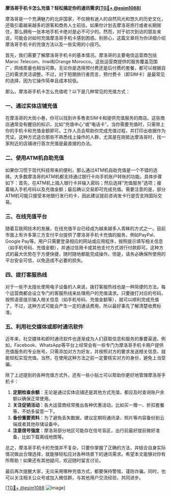 **摩洛哥手机卡怎么充值？轻松搞定你的通讯需求[[TG💪+ @esim1088](https://t.me/s/esim1088)]**

摩洛哥是一个充满魅力的北非国家，不仅拥有迷人的自然风光和悠久的历史文化，还吸引着越来越多的游客和商务人士前往。如果你计划去摩洛哥旅行或者长期居住，那么拥有一张本地手机卡绝对是必不可少的。然而，对于初次到访的朋友来说，可能会对如何充值摩洛哥手机卡感到困惑。别担心，这篇文章将为你详细介绍摩洛哥手机卡的充值方法以及一些实用的小技巧。

首先，我们需要了解摩洛哥手机卡的基本情况。摩洛哥的主要电信运营商包括Maroc Telecom、Inwi和Orange Morocco。这些运营商提供的服务覆盖范围广，网络质量也相当可靠。无论你是选择预付费还是后付费的套餐，都可以根据自己的需求灵活调整。不过，对于短期旅行者而言，预付费卡（即SIM卡）是最常见的选择，因为它操作简单且成本较低。

那么，摩洛哥手机卡怎么充值呢？以下是几种常见的充值方式：

### 一、通过实体店铺充值

在摩洛哥的大街小巷，你可以找到许多售卖SIM卡和提供充值服务的商店。这些商店通常会有醒目的标识，比如“充值中心”或“电话卡”。当你需要充值时，只需带上你的手机卡和充值金额即可。工作人员会帮助你完成充值过程，并打印出收据作为凭证。这种方式适合那些不熟悉线上操作的人群，尤其是在刚抵达摩洛哥时，找一家附近的店铺进行首次充值是最直接的办法。

### 二、使用ATM机自助充值

如果你习惯于现代科技带来的便利，那么通过ATM机自助充值是一个不错的选择。大多数摩洛哥的ATM机都支持通过银行卡向手机账户转账的功能。具体步骤如下：首先，在ATM机上插入银行卡并输入密码；然后选择“充值服务”选项；接着输入手机号码以及充值金额；最后确认交易即可完成充值。需要注意的是，部分ATM机可能只接受本地银行发行的卡，因此建议提前咨询发卡行是否支持国际交易。

### 三、在线充值平台

随着互联网技术的发展，在线充值平台已经成为越来越多人青睐的方式之一。目前市面上有许多第三方支付平台提供了摩洛哥手机卡充值的服务，例如PayPal、Google Pay等。用户只需要登录相应的网站或应用程序，按照提示填写相关信息（如手机号码、充值金额），并通过信用卡或其他支付方式进行付款即可。这种方式的最大优势在于方便快捷，随时随地都能完成操作。但是，请务必确保所使用的平台安全可信，以免造成不必要的损失。

### 四、拨打客服热线

对于一些不太擅长使用电子设备的人来说，拨打客服热线也是一种简便的方法。每个运营商都会设立专门的客服热线来处理用户的充值请求。只要拨打对应的号码，按照语音提示输入相关信息（如手机号码、充值金额等），就可以顺利完成充值了。不过，这种方式可能会产生一定的通话费用，所以最好事先了解清楚收费标准。

### 五、利用社交媒体或即时通讯软件

近年来，社交媒体和即时通讯软件也逐渐成为人们获取信息和服务的重要渠道。例如，Facebook、WhatsApp等平台上经常会有一些专门为摩洛哥手机卡用户提供充值服务的专业账号。只需添加对方为好友，并按照对方的要求发送相关信息，就能轻松实现充值。当然，在使用这种方法之前一定要核实对方的身份，避免上当受骗。

除了上述提到的各种充值方式外，还有一些小贴士可以帮助你更好地管理摩洛哥手机卡：

1. **定期检查余额**：无论是通过实体店铺还是其他方式充值，都应及时查询账户余额以确保正常使用。
2. **关注促销活动**：各大运营商经常推出各种优惠活动，比如买一赠一、折扣套餐等，不妨多留意一下。
3. **备份重要资料**：为了避免丢失数据，建议定期将通讯录、照片等内容备份到云端或者其他存储设备中。
4. **注意信号强度**：摩洛哥部分地区可能存在信号盲区，出行前最好提前做好准备，比如下载离线地图等。

总之，摩洛哥手机卡的充值并不复杂，只要你掌握了正确的方法，并结合自身实际情况做出合理选择，就能够轻松应对各种场景下的通讯需求。希望本文能够对你有所帮助！如果还有其他疑问，欢迎随时留言讨论。

最后再次提醒大家，无论采用哪种充值方式，都要保持警惕，谨防诈骗。同时，也可以关注相关公众号或加入微信群，与其他用户交流经验，共同进步。

[[TG💪+ @esim1088](https://t.me/s/esim1088) ![Image](https://i.postimg.cc/4NQfJmqS/Snipaste-2025-05-13-00-14-12.png)]